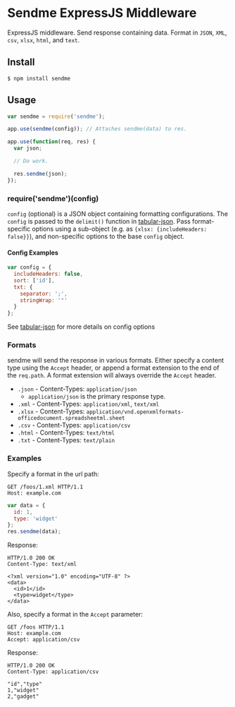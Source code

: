 # Sendme ExpressJS Middleware
ExpressJS middleware. Send response containing data. Format in `JSON`, `XML`, `csv`, `xlsx`, `html`, and `text`.

## Install
```
$ npm install sendme
```

## Usage
```js
var sendme = require('sendme');

app.use(sendme(config)); // Attaches sendme(data) to res.

app.use(function(req, res) {
  var json;

  // Do work.

  res.sendme(json);
});
```

### require('sendme')(config)
`config` (optional) is a JSON object containing formatting configurations. The `config` is passed to the `delimit()` function in [tabular-json](https://github.com/mfsnow/tabular-json#delimit). Pass format-specific options using a sub-object (e.g. as `{xlsx: {includeHeaders: false}}`), and non-specific options to the base `config` object.

#### Config Examples
```js
var config = {
  includeHeaders: false,
  sort: ['id'],
  txt: {
    separator: ';',
    stringWrap: '"'
  }
};
```
See [tabular-json](https://github.com/mfsnow/tabular-json) for more details on config options

### Formats
sendme will send the response in various formats. Either specify a content type using the `Accept` header, or append a format extension to the end of the `req.path`. A format extension will always override the `Accept` header.
- `.json` - Content-Types: `application/json`
  - `application/json` is the primary response type.
- `.xml` - Content-Types: `application/xml`, `text/xml`
- `.xlsx` - Content-Types: `application/vnd.openxmlformats-officedocument.spreadsheetml.sheet`
- `.csv` - Content-Types: `application/csv`
- `.html` - Content-Types: `text/html`
- `.txt` - Content-Types: `text/plain`

### Examples
Specify a format in the url path:
```http
GET /foos/1.xml HTTP/1.1
Host: example.com
```

```js
var data = {
  id: 1,
  type: 'widget'
};
res.sendme(data);
```

Response:
```http
HTTP/1.0 200 OK
Content-Type: text/xml

<?xml version="1.0" encoding="UTF-8" ?>
<data>
  <id>1</id>
  <type>widget</type>
</data>
```

Also, specify a format in the `Accept` parameter:
```http
GET /foos HTTP/1.1
Host: example.com
Accept: application/csv
```

Response:
```http
HTTP/1.0 200 OK
Content-Type: application/csv

"id","type"
1,"widget"
2,"gadget"
```
